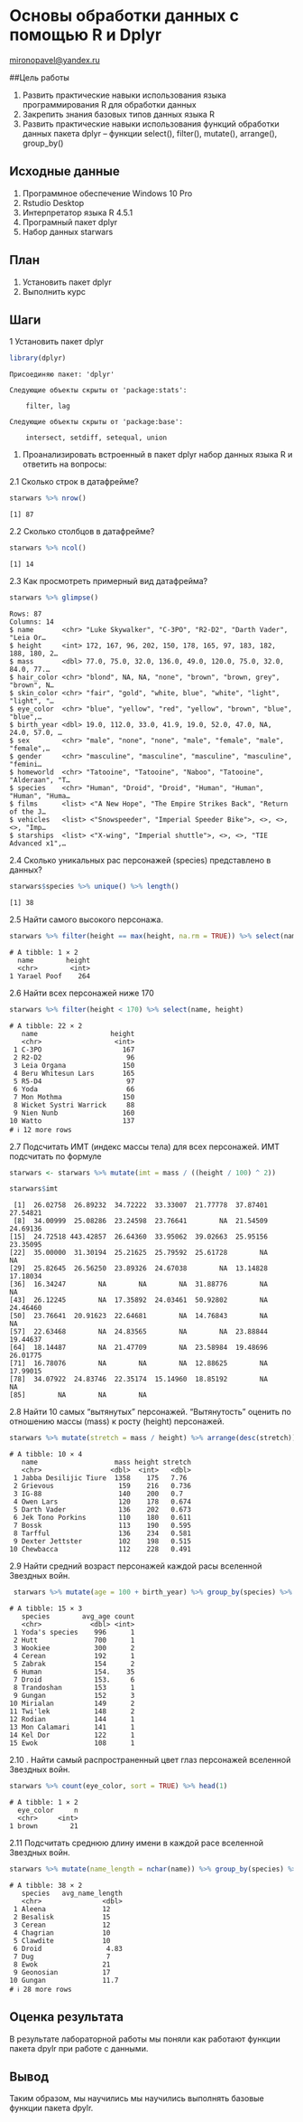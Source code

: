 # Основы обработки данных с помощью R и Dplyr
mironopavel@yandex.ru

##Цель работы

1.  Развить практические навыки использования языка программирования R
    для обработки данных
2.  Закрепить знания базовых типов данных языка R
3.  Развить практические навыки использования функций обработки данных
    пакета dplyr – функции select(), filter(), mutate(), arrange(),
    group_by()

## Исходные данные

1.  Программное обеспечение Windows 10 Pro
2.  Rstudio Desktop
3.  Интерпретатор языка R 4.5.1
4.  Програмный пакет dplyr
5.  Набор данных starwars

## План

1.  Установить пакет dplyr  
2.  Выполнить курс

## Шаги

1 Установить пакет dplyr

``` r
library(dplyr)
```


    Присоединяю пакет: 'dplyr'

    Следующие объекты скрыты от 'package:stats':

        filter, lag

    Следующие объекты скрыты от 'package:base':

        intersect, setdiff, setequal, union

1.  Проанализировать встроенный в пакет dplyr набор данных языка R и
    ответить на вопросы:

2.1 Сколько строк в датафрейме?

``` r
starwars %>% nrow()
```

    [1] 87

2.2 Сколько столбцов в датафрейме?

``` r
starwars %>% ncol()
```

    [1] 14

2.3 Как просмотреть примерный вид датафрейма?

``` r
starwars %>% glimpse()
```

    Rows: 87
    Columns: 14
    $ name       <chr> "Luke Skywalker", "C-3PO", "R2-D2", "Darth Vader", "Leia Or…
    $ height     <int> 172, 167, 96, 202, 150, 178, 165, 97, 183, 182, 188, 180, 2…
    $ mass       <dbl> 77.0, 75.0, 32.0, 136.0, 49.0, 120.0, 75.0, 32.0, 84.0, 77.…
    $ hair_color <chr> "blond", NA, NA, "none", "brown", "brown, grey", "brown", N…
    $ skin_color <chr> "fair", "gold", "white, blue", "white", "light", "light", "…
    $ eye_color  <chr> "blue", "yellow", "red", "yellow", "brown", "blue", "blue",…
    $ birth_year <dbl> 19.0, 112.0, 33.0, 41.9, 19.0, 52.0, 47.0, NA, 24.0, 57.0, …
    $ sex        <chr> "male", "none", "none", "male", "female", "male", "female",…
    $ gender     <chr> "masculine", "masculine", "masculine", "masculine", "femini…
    $ homeworld  <chr> "Tatooine", "Tatooine", "Naboo", "Tatooine", "Alderaan", "T…
    $ species    <chr> "Human", "Droid", "Droid", "Human", "Human", "Human", "Huma…
    $ films      <list> <"A New Hope", "The Empire Strikes Back", "Return of the J…
    $ vehicles   <list> <"Snowspeeder", "Imperial Speeder Bike">, <>, <>, <>, "Imp…
    $ starships  <list> <"X-wing", "Imperial shuttle">, <>, <>, "TIE Advanced x1",…

2.4 Сколько уникальных рас персонажей (species) представлено в данных?

``` r
starwars$species %>% unique() %>% length()
```

    [1] 38

2.5 Найти самого высокого персонажа.

``` r
starwars %>% filter(height == max(height, na.rm = TRUE)) %>% select(name, height)
```

    # A tibble: 1 × 2
      name        height
      <chr>        <int>
    1 Yarael Poof    264

2.6 Найти всех персонажей ниже 170

``` r
starwars %>% filter(height < 170) %>% select(name, height)
```

    # A tibble: 22 × 2
       name                  height
       <chr>                  <int>
     1 C-3PO                    167
     2 R2-D2                     96
     3 Leia Organa              150
     4 Beru Whitesun Lars       165
     5 R5-D4                     97
     6 Yoda                      66
     7 Mon Mothma               150
     8 Wicket Systri Warrick     88
     9 Nien Nunb                160
    10 Watto                    137
    # ℹ 12 more rows

2.7 Подсчитать ИМТ (индекс массы тела) для всех персонажей. ИМТ
подсчитать по формуле

``` r
starwars <- starwars %>% mutate(imt = mass / ((height / 100) ^ 2))

starwars$imt
```

     [1]  26.02758  26.89232  34.72222  33.33007  21.77778  37.87401  27.54821
     [8]  34.00999  25.08286  23.24598  23.76641        NA  21.54509  24.69136
    [15]  24.72518 443.42857  26.64360  33.95062  39.02663  25.95156  23.35095
    [22]  35.00000  31.30194  25.21625  25.79592  25.61728        NA        NA
    [29]  25.82645  26.56250  23.89326  24.67038        NA  13.14828  17.18034
    [36]  16.34247        NA        NA        NA  31.88776        NA        NA
    [43]  26.12245        NA  17.35892  24.03461  50.92802        NA  24.46460
    [50]  23.76641  20.91623  22.64681        NA  14.76843        NA        NA
    [57]  22.63468        NA  24.83565        NA        NA  23.88844  19.44637
    [64]  18.14487        NA  21.47709        NA  23.58984  19.48696  26.01775
    [71]  16.78076        NA        NA        NA  12.88625        NA  17.99015
    [78]  34.07922  24.83746  22.35174  15.14960  18.85192        NA        NA
    [85]        NA        NA        NA

2.8 Найти 10 самых “вытянутых” персонажей. “Вытянутость” оценить по
отношению массы (mass) к росту (height) персонажей.

``` r
starwars %>% mutate(stretch = mass / height) %>% arrange(desc(stretch)) %>% head(10) %>% select(name, mass, height, stretch)
```

    # A tibble: 10 × 4
       name                   mass height stretch
       <chr>                 <dbl>  <int>   <dbl>
     1 Jabba Desilijic Tiure  1358    175   7.76 
     2 Grievous                159    216   0.736
     3 IG-88                   140    200   0.7  
     4 Owen Lars               120    178   0.674
     5 Darth Vader             136    202   0.673
     6 Jek Tono Porkins        110    180   0.611
     7 Bossk                   113    190   0.595
     8 Tarfful                 136    234   0.581
     9 Dexter Jettster         102    198   0.515
    10 Chewbacca               112    228   0.491

2.9 Найти средний возраст персонажей каждой расы вселенной Звездных
войн.

``` r
 starwars %>% mutate(age = 100 + birth_year) %>% group_by(species) %>% summarise(avg_age = mean(age, na.rm = TRUE), count = n()) %>% filter(!is.na(avg_age)) %>% arrange(desc(avg_age))
```

    # A tibble: 15 × 3
       species        avg_age count
       <chr>            <dbl> <int>
     1 Yoda's species    996      1
     2 Hutt              700      1
     3 Wookiee           300      2
     4 Cerean            192      1
     5 Zabrak            154      2
     6 Human             154.    35
     7 Droid             153.     6
     8 Trandoshan        153      1
     9 Gungan            152      3
    10 Mirialan          149      2
    11 Twi'lek           148      2
    12 Rodian            144      1
    13 Mon Calamari      141      1
    14 Kel Dor           122      1
    15 Ewok              108      1

2.10 . Найти самый распространенный цвет глаз персонажей вселенной
Звездных войн.

``` r
starwars %>% count(eye_color, sort = TRUE) %>% head(1)
```

    # A tibble: 1 × 2
      eye_color     n
      <chr>     <int>
    1 brown        21

2.11 Подсчитать среднюю длину имени в каждой расе вселенной Звездных
войн.

``` r
starwars %>% mutate(name_length = nchar(name)) %>% group_by(species) %>% summarise(avg_name_length = mean(name_length, na.rm = TRUE))
```

    # A tibble: 38 × 2
       species   avg_name_length
       <chr>               <dbl>
     1 Aleena              12   
     2 Besalisk            15   
     3 Cerean              12   
     4 Chagrian            10   
     5 Clawdite            10   
     6 Droid                4.83
     7 Dug                  7   
     8 Ewok                21   
     9 Geonosian           17   
    10 Gungan              11.7 
    # ℹ 28 more rows

## Оценка результата

В результате лабораторной работы мы поняли как работают функции пакета
dpylr при работе с данными.

## Вывод

Таким образом, мы научились мы научились выполнять базовые функции
пакета dpylr.
